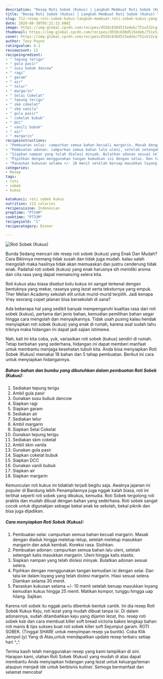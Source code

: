 ```yaml
---
description: "Resep Roti Sobek (Kukus) | Langkah Membuat Roti Sobek (Kukus) Yang Bisa Manjain Lidah"
title: "Resep Roti Sobek (Kukus) | Langkah Membuat Roti Sobek (Kukus) Yang Bisa Manjain Lidah"
slug: 712-resep-roti-sobek-kukus-langkah-membuat-roti-sobek-kukus-yang-bisa-manjain-lidah
date: 2020-08-30T05:21:13.608Z
image: https://img-global.cpcdn.com/recipes/d558c838d515edeb/751x532cq70/roti-sobek-kukus-foto-resep-utama.jpg
thumbnail: https://img-global.cpcdn.com/recipes/d558c838d515edeb/751x532cq70/roti-sobek-kukus-foto-resep-utama.jpg
cover: https://img-global.cpcdn.com/recipes/d558c838d515edeb/751x532cq70/roti-sobek-kukus-foto-resep-utama.jpg
author: Tony Payne
ratingvalue: 4.1
reviewcount: 12
recipeingredient:
- " tepung terigu"
- " gula pasir"
- " susu bubuk dancow"
- " ragi"
- " garam"
- " air"
- " telur"
- " margarin"
- " Selai Cokelat"
- " tepung terigu"
- " skm cokelat"
- " skm vanila"
- " gula pasir"
- " cokelat bubuk"
- " DCC"
- " vanili bubuk"
- " air"
- " margarin"
recipeinstructions:
- "Pembuatan selai: campurkan semua bahan kecuali margarin. Masak dengan diaduk hingga meletup-letup, setelah meletup masukkan margarin dan aduk kembali. Koreksi rasa. Sisihkan."
- "Pembuatan adonan: campurkan semua bahan lalu uleni, setelah setengah kalis masukkan margarin. Uleni hingga kalis elastis."
- "Siapkan nampan yang telah diolesi minyak. Bulatkan adonan sesuai selera."
- "Pipihkan dengan menggunakan tangan kemudian isi dengan selai. Dan tata ke dalam loyang yang telah diolesi margarin. Hiasi sesuai selera. Diamkan selama 30 menit."
- "Panaskan kukusan selama +/- 10 menit setelah beruap masukkan loyang kemudian kukus hingga 25 menit. Matikan kompor, tunggu hingga uap hilang. Sajikan."
categories:
- Resep
tags:
- roti
- sobek
- kukus

katakunci: roti sobek kukus 
nutrition: 113 calories
recipecuisine: Indonesian
preptime: "PT14M"
cooktime: "PT33M"
recipeyield: "1"
recipecategory: Dinner

---
```



![Roti Sobek (Kukus)](https://img-global.cpcdn.com/recipes/d558c838d515edeb/751x532cq70/roti-sobek-kukus-foto-resep-utama.jpg)

Bunda Sedang mencari ide resep roti sobek (kukus) yang Enak Dan Mudah? Cara Bikinnya memang tidak susah dan tidak juga mudah. kalau salah mengolah maka hasilnya tidak akan memuaskan dan justru cenderung tidak enak. Padahal roti sobek (kukus) yang enak harusnya sih memiliki aroma dan cita rasa yang dapat memancing selera kita.

Roti kukus atau biasa disebut bolu kukus ini sangat terkenal dengan bentuknya yang mekar, rasanya yang lezat serta teksturnya yang empuk. Ther Melian Academy sekolah elit untuk murid-murid terpilih. Jadi kenapa Vrey seorang copet jalanan bisa bersekolah di sana?

Ada beberapa hal yang sedikit banyak mempengaruhi kualitas rasa dari roti sobek (kukus), pertama dari jenis bahan, kemudian pemilihan bahan segar hingga cara mengolah dan menyajikannya. Tidak usah pusing kalau hendak menyiapkan roti sobek (kukus) yang enak di rumah, karena asal sudah tahu triknya maka hidangan ini dapat jadi sajian istimewa.


Nah, kali ini kita coba, yuk, variasikan roti sobek (kukus) sendiri di rumah. Tetap berbahan yang sederhana, hidangan ini dapat memberi manfaat untuk membantu menjaga kesehatan tubuh kita. Anda bisa menyiapkan Roti Sobek (Kukus) memakai 18 bahan dan 5 tahap pembuatan. Berikut ini cara untuk menyiapkan hidangannya.

<!--inarticleads1-->

##### Bahan-bahan dan bumbu yang dibutuhkan dalam pembuatan Roti Sobek (Kukus):

1. Sediakan  tepung terigu
1. Ambil  gula pasir
1. Gunakan  susu bubuk dancow
1. Siapkan  ragi
1. Siapkan  garam
1. Sediakan  air
1. Sediakan  telur
1. Ambil  margarin
1. Siapkan  Selai Cokelat
1. Gunakan  tepung terigu
1. Sediakan  skm cokelat
1. Ambil  skm vanila
1. Gunakan  gula pasir
1. Siapkan  cokelat bubuk
1. Siapkan  DCC
1. Gunakan  vanili bubuk
1. Siapkan  air
1. Siapkan  margarin


Kemunculan roti kukus ini tidaklah terjadi begitu saja. Awalnya jajanan ini populer di Bandung lebih Penampilannya juga nggak kalah biasa, roti ini terlihat seperti roti sobek yang dikukus, kemudia. Roti Sobek tergolong roti praktis dan mudah dibuat dengan bahan yang sederhana. Roti sobek sangat cocok untuk digunakjan sebagai bekal anak ke sekolah, bekal piknik dan bisa juga dijadikan. 

<!--inarticleads2-->

##### Cara menyiapkan Roti Sobek (Kukus):

1. Pembuatan selai: campurkan semua bahan kecuali margarin. Masak dengan diaduk hingga meletup-letup, setelah meletup masukkan margarin dan aduk kembali. Koreksi rasa. Sisihkan.
1. Pembuatan adonan: campurkan semua bahan lalu uleni, setelah setengah kalis masukkan margarin. Uleni hingga kalis elastis.
1. Siapkan nampan yang telah diolesi minyak. Bulatkan adonan sesuai selera.
1. Pipihkan dengan menggunakan tangan kemudian isi dengan selai. Dan tata ke dalam loyang yang telah diolesi margarin. Hiasi sesuai selera. Diamkan selama 30 menit.
1. Panaskan kukusan selama +/- 10 menit setelah beruap masukkan loyang kemudian kukus hingga 25 menit. Matikan kompor, tunggu hingga uap hilang. Sajikan.


Karena roti sobek itu nggak perlu dibentuk-bentuk cantik. Ini dia resep Roti Sobek Kukus Keju, roti lezat yang mudah dibuat tanpa isi. Di dalam adonannya, sudah ditambahkan keju yang dijamin lezat, lho. resep roti sobek ksb dan cara membuat killer soft bread victoria bakes lengkap bahan roti manis &amp; tips sukses buat roti sobek killer soft Sejumput garam. ROTI SOBEK. (Tinggal SHARE untuk menyimpan resep ya buntik). Coba Klik Jempol (y) Yang di Atas,untuk mendapatkan update resep terbaru setiap hari ^_^. 

Terima kasih telah menggunakan resep yang kami tampilkan di sini. Harapan kami, olahan Roti Sobek (Kukus) yang mudah di atas dapat membantu Anda menyiapkan hidangan yang lezat untuk keluarga/teman ataupun menjadi ide untuk berbisnis kuliner. Semoga bermanfaat dan selamat mencoba!
